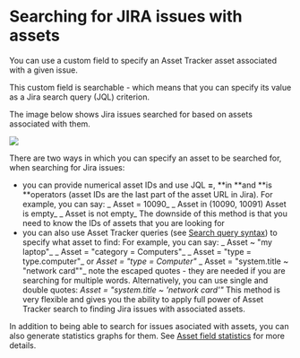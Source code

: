 # Searching for JIRA issues with assets

You can use a custom field to specify an Asset Tracker asset associated with a given issue. 

This custom field is searchable - which means that you can specify its value as a Jira search query \(JQL\) criterion.

The image below shows Jira issues searched for based on assets associated with them.

![](https://confluence.spartez.com/download/attachments/34603499/jql.ss.png?version=1&modificationDate=1480074351798&api=v2)

There are two ways in which you can specify an asset to be searched for, when searching for Jira issues:

* you can provide numerical asset IDs and use JQL **=**, **in **and **is **operators \(asset IDs are the last part of the asset URL in Jira\).   For example, you can say:  _    Asset = 10090_ _    Asset in \(10090, 10091\)     Asset is empty_ _    Asset is not empty_  The downside of this method is that you need to know the IDs of assets that you are looking for
* you can also use Asset Tracker queries \(see [Search query syntax](search-query-syntax/)\) to specify what asset to find:   For example, you can say:  _    Asset ~ "my laptop"_ _    Asset = "category = Computers"_ _    Asset = "type = type.computer"_ or _Asset = "type = Computer"_ _    Asset = "system.title ~ \"network card\""_         note the escaped quotes - they are needed if you are searching for multiple words. Alternatively, you can use single and double quotes: _Asset = "system.title ~ 'network card'"_  This method is very flexible and gives you the ability to apply full power of Asset Tracker search to finding Jira issues with associated assets.

In addition to being able to search for issues asociated with assets, you can also generate statistics graphs for them. See [Asset field statistics](../integrations/jira-asset-field/asset-field-statistics.md) for more details.

